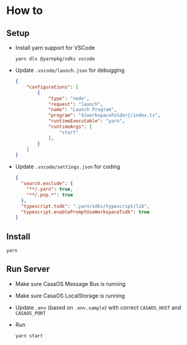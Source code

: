 # How to

## Setup

- Install yarn support for VSCode

  ```shell
  yarn dlx @yarnpkg/sdks vscode
  ```

- Update `.vscode/launch.json` for debugging

  ```json
  {
      "configurations": [
          {
              "type": "node",
              "request": "launch",
              "name": "Launch Program",
              "program": "${workspaceFolder}/index.ts",
              "runtimeExecutable": "yarn",
              "runtimeArgs": [
                  "start"
              ],
          }
      ]
  }
  ```

- Update `.vscode/settings.json` for coding

  ```json
  {
    "search.exclude": {
      "**/.yarn": true,
      "**/.pnp.*": true
    },
    "typescript.tsdk": ".yarn/sdks/typescript/lib",
    "typescript.enablePromptUseWorkspaceTsdk": true
  }
  ```

## Install

  ``` shell
  yarn
  ```

## Run Server

- Make sure CasaOS Message Bus is running
- Make sure CasaOS LocalStorage is running
- Update `.env` (based on `.env.sample`) with correct `CASAOS_HOST` and `CASAOS_PORT`
- Run

  ``` shell
  yarn start
  ```
